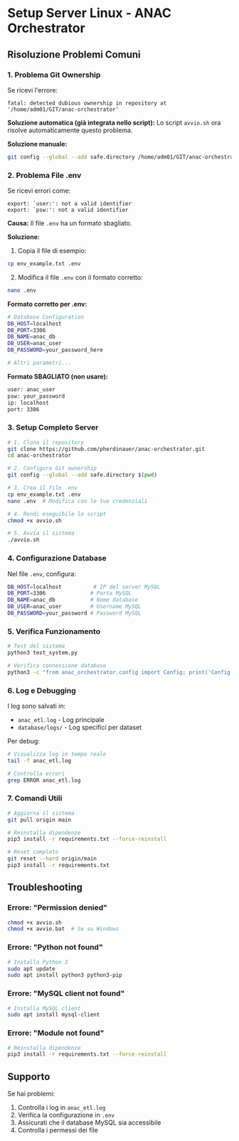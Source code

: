# Setup Server Linux - ANAC Orchestrator

## Risoluzione Problemi Comuni

### 1. Problema Git Ownership

Se ricevi l'errore:
```
fatal: detected dubious ownership in repository at '/home/adm01/GIT/anac-orchestrator'
```

**Soluzione automatica (già integrata nello script):**
Lo script `avvio.sh` ora risolve automaticamente questo problema.

**Soluzione manuale:**
```bash
git config --global --add safe.directory /home/adm01/GIT/anac-orchestrator
```

### 2. Problema File .env

Se ricevi errori come:
```
export: `user:': not a valid identifier
export: `psw:': not a valid identifier
```

**Causa:** Il file `.env` ha un formato sbagliato.

**Soluzione:**
1. Copia il file di esempio:
```bash
cp env_example.txt .env
```

2. Modifica il file `.env` con il formato corretto:
```bash
nano .env
```

**Formato corretto per .env:**
```bash
# Database Configuration
DB_HOST=localhost
DB_PORT=3306
DB_NAME=anac_db
DB_USER=anac_user
DB_PASSWORD=your_password_here

# Altri parametri...
```

**Formato SBAGLIATO (non usare):**
```bash
user: anac_user
psw: your_password
ip: localhost
port: 3306
```

### 3. Setup Completo Server

```bash
# 1. Clona il repository
git clone https://github.com/pherdinauer/anac-orchestrator.git
cd anac-orchestrator

# 2. Configura Git ownership
git config --global --add safe.directory $(pwd)

# 3. Crea il file .env
cp env_example.txt .env
nano .env  # Modifica con le tue credenziali

# 4. Rendi eseguibile lo script
chmod +x avvio.sh

# 5. Avvia il sistema
./avvio.sh
```

### 4. Configurazione Database

Nel file `.env`, configura:
```bash
DB_HOST=localhost          # IP del server MySQL
DB_PORT=3306              # Porta MySQL
DB_NAME=anac_db           # Nome database
DB_USER=anac_user         # Username MySQL
DB_PASSWORD=your_password # Password MySQL
```

### 5. Verifica Funzionamento

```bash
# Test del sistema
python3 test_system.py

# Verifica connessione database
python3 -c "from anac_orchestrator.config import Config; print('Config OK')"
```

### 6. Log e Debugging

I log sono salvati in:
- `anac_etl.log` - Log principale
- `database/logs/` - Log specifici per dataset

Per debug:
```bash
# Visualizza log in tempo reale
tail -f anac_etl.log

# Controlla errori
grep ERROR anac_etl.log
```

### 7. Comandi Utili

```bash
# Aggiorna il sistema
git pull origin main

# Reinstalla dipendenze
pip3 install -r requirements.txt --force-reinstall

# Reset completo
git reset --hard origin/main
pip3 install -r requirements.txt
```

## Troubleshooting

### Errore: "Permission denied"
```bash
chmod +x avvio.sh
chmod +x avvio.bat  # Se su Windows
```

### Errore: "Python not found"
```bash
# Installa Python 3
sudo apt update
sudo apt install python3 python3-pip
```

### Errore: "MySQL client not found"
```bash
# Installa MySQL client
sudo apt install mysql-client
```

### Errore: "Module not found"
```bash
# Reinstalla dipendenze
pip3 install -r requirements.txt --force-reinstall
```

## Supporto

Se hai problemi:
1. Controlla i log in `anac_etl.log`
2. Verifica la configurazione in `.env`
3. Assicurati che il database MySQL sia accessibile
4. Controlla i permessi dei file
